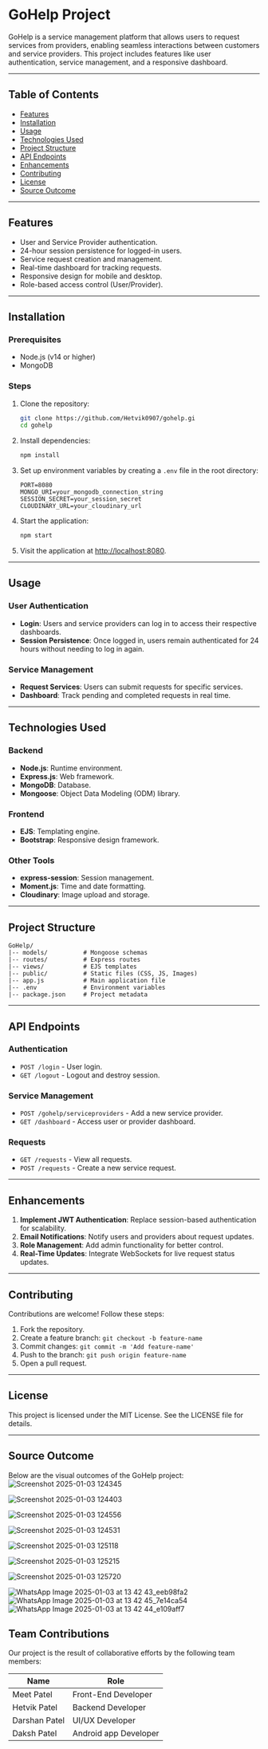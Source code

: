 # GoHelp Project

GoHelp is a service management platform that allows users to request services from providers, enabling seamless interactions between customers and service providers. This project includes features like user authentication, service management, and a responsive dashboard.

---

## Table of Contents
- [Features](#features)
- [Installation](#installation)
- [Usage](#usage)
- [Technologies Used](#technologies-used)
- [Project Structure](#project-structure)
- [API Endpoints](#api-endpoints)
- [Enhancements](#enhancements)
- [Contributing](#contributing)
- [License](#license)
- [Source Outcome](#source-outcome)

---

## Features
- User and Service Provider authentication.
- 24-hour session persistence for logged-in users.
- Service request creation and management.
- Real-time dashboard for tracking requests.
- Responsive design for mobile and desktop.
- Role-based access control (User/Provider).

---

## Installation

### Prerequisites
- Node.js (v14 or higher)
- MongoDB

### Steps
1. Clone the repository:
   ```bash
   git clone https://github.com/Hetvik0907/gohelp.gi
   cd gohelp
   ```

2. Install dependencies:
   ```bash
   npm install
   ```

3. Set up environment variables by creating a `.env` file in the root directory:
   ```env
   PORT=8080
   MONGO_URI=your_mongodb_connection_string
   SESSION_SECRET=your_session_secret
   CLOUDINARY_URL=your_cloudinary_url
   ```

4. Start the application:
   ```bash
   npm start
   ```

5. Visit the application at [http://localhost:8080](http://localhost:3000).

---

## Usage

### User Authentication
- **Login**: Users and service providers can log in to access their respective dashboards.
- **Session Persistence**: Once logged in, users remain authenticated for 24 hours without needing to log in again.

### Service Management
- **Request Services**: Users can submit requests for specific services.
- **Dashboard**: Track pending and completed requests in real time.

---

## Technologies Used

### Backend
- **Node.js**: Runtime environment.
- **Express.js**: Web framework.
- **MongoDB**: Database.
- **Mongoose**: Object Data Modeling (ODM) library.

### Frontend
- **EJS**: Templating engine.
- **Bootstrap**: Responsive design framework.

### Other Tools
- **express-session**: Session management.
- **Moment.js**: Time and date formatting.
- **Cloudinary**: Image upload and storage.

---

## Project Structure
```
GoHelp/
|-- models/          # Mongoose schemas
|-- routes/          # Express routes
|-- views/           # EJS templates
|-- public/          # Static files (CSS, JS, Images)
|-- app.js           # Main application file
|-- .env             # Environment variables
|-- package.json     # Project metadata
```

---

## API Endpoints

### Authentication
- `POST /login` - User login.
- `GET /logout` - Logout and destroy session.

### Service Management
- `POST /gohelp/serviceproviders` - Add a new service provider.
- `GET /dashboard` - Access user or provider dashboard.

### Requests
- `GET /requests` - View all requests.
- `POST /requests` - Create a new service request.

---

## Enhancements
1. **Implement JWT Authentication**: Replace session-based authentication for scalability.
2. **Email Notifications**: Notify users and providers about request updates.
3. **Role Management**: Add admin functionality for better control.
4. **Real-Time Updates**: Integrate WebSockets for live request status updates.

---

## Contributing

Contributions are welcome! Follow these steps:
1. Fork the repository.
2. Create a feature branch: `git checkout -b feature-name`
3. Commit changes: `git commit -m 'Add feature-name'`
4. Push to the branch: `git push origin feature-name`
5. Open a pull request.

---

## License

This project is licensed under the MIT License. See the LICENSE file for details.

---

## Source Outcome


Below are the visual outcomes of the GoHelp project:
![Screenshot 2025-01-03 124345](https://github.com/user-attachments/assets/505a32b6-92dd-46db-95c8-e12135b3e517)

![Screenshot 2025-01-03 124403](https://github.com/user-attachments/assets/ebcc7987-64a3-4279-821d-47ad16ca9018)

![Screenshot 2025-01-03 124556](https://github.com/user-attachments/assets/b6d22052-228b-451c-a5cd-aaa54c4c27ff)

![Screenshot 2025-01-03 124531](https://github.com/user-attachments/assets/5a2d7618-1cc9-4cb7-a55c-c8aa63bfaf10)

![Screenshot 2025-01-03 125118](https://github.com/user-attachments/assets/82f87f78-c71a-4531-8510-f99cb1972848)

![Screenshot 2025-01-03 125215](https://github.com/user-attachments/assets/bcd2567a-f0b2-497c-9f74-5690b8dbf68d)

![Screenshot 2025-01-03 125720](https://github.com/user-attachments/assets/79729f5a-9857-4552-a40c-8403c23f02b1)

![WhatsApp Image 2025-01-03 at 13 42 43_eeb98fa2](https://github.com/user-attachments/assets/40c841a9-105c-4d79-aa2d-4448a2892961)
![WhatsApp Image 2025-01-03 at 13 42 45_7e14ca54](https://github.com/user-attachments/assets/264936c4-782e-4167-8936-66933086baed)
![WhatsApp Image 2025-01-03 at 13 42 44_e109aff7](https://github.com/user-attachments/assets/e57667c5-69c0-4e41-ac55-7be2de51a4fe)

## Team Contributions

Our project is the result of collaborative efforts by the following team members:

| Name              | Role                | 
|-------------------|---------------------|
| Meet Patel     | Front-End Developer     | 
| Hetvik Patel         | Backend Developer   | 
| Darshan Patel    | UI/UX Developer  | 
| Daksh Patel        | Android app Developer         | 



